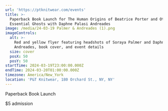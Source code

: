 ```yaml
---
url: 'https://ptknitwear.com/events'
title: >-
  Paperback Book Launch for The Human Origins of Beatrice Porter and Other
  Essential Ghosts with Daphne Palasi Andreades
image: /media/24-03-19 Palmer & Andreades (1).png
imageControls:
  alt: >-
    Red and yellow flyer featuring headshots of Soraya Palmer and Daphne Palasi
    Andreades, book cover, and event details
  size: cover
  posX: 50
  posY: 50
startTime: 2024-03-19T23:00:00.000Z
endTime: 2024-03-20T01:00:00.000Z
timezone: America/New_York
location: 'P&T Knitwear, 180 Orchard St., NY, NY'
---
```


Paperback Book Launch

$5 admission
